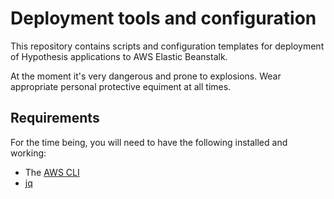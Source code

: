 Deployment tools and configuration
==================================

This repository contains scripts and configuration templates for deployment of
Hypothesis applications to AWS Elastic Beanstalk.

At the moment it's very dangerous and prone to explosions. Wear appropriate
personal protective equiment at all times.

Requirements
------------

For the time being, you will need to have the following installed and working:

- The [AWS CLI](https://aws.amazon.com/cli/)
- [jq](https://stedolan.github.io/jq/)
